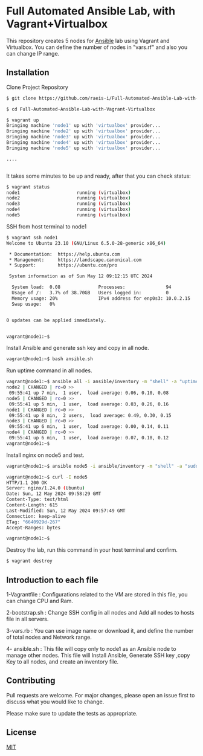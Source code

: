 # Full Automated Ansible Lab, with Vagrant+Virtualbox

This repository creates 5 nodes for [Ansible](https://www.ansible.com/) lab using Vagrant and Virtualbox.
You can define the number of nodes in "vars.rf" and also you can change IP range.

## Installation
Clone Project Repository


```bash
$ git clone https://github.com/raeis-i/Full-Automated-Ansible-Lab-with-Vagrant-Virtualbox

$ cd Full-Automated-Ansible-Lab-with-Vagrant-Virtualbox

$ vagrant up
Bringing machine 'node1' up with 'virtualbox' provider...
Bringing machine 'node2' up with 'virtualbox' provider...
Bringing machine 'node3' up with 'virtualbox' provider...
Bringing machine 'node4' up with 'virtualbox' provider...
Bringing machine 'node5' up with 'virtualbox' provider...

....



```
It takes some minutes to be up and ready, after that you can check status:

```bash
$ vagrant status
node1                     running (virtualbox)
node2                     running (virtualbox)
node3                     running (virtualbox)
node4                     running (virtualbox)
node5                     running (virtualbox)

```

SSH from host terminal to node1
```bash
$ vagrant ssh node1
Welcome to Ubuntu 23.10 (GNU/Linux 6.5.0-28-generic x86_64)

 * Documentation:  https://help.ubuntu.com
 * Management:     https://landscape.canonical.com
 * Support:        https://ubuntu.com/pro

 System information as of Sun May 12 09:12:15 UTC 2024

  System load:  0.08              Processes:               94
  Usage of /:   3.7% of 38.70GB   Users logged in:         0
  Memory usage: 20%               IPv4 address for enp0s3: 10.0.2.15
  Swap usage:   0%


0 updates can be applied immediately.


vagrant@node1:~$

```

Install Ansible and generate ssh key and copy in all node. 
```bash
vagrant@node1:~$ bash ansible.sh
```
Run uptime command in all nodes.
```bash
vagrant@node1:~$ ansible all -i ansible/inventory -m "shell" -a "uptime"
node2 | CHANGED | rc=0 >>
 09:55:41 up 7 min,  1 user,  load average: 0.06, 0.10, 0.08
node5 | CHANGED | rc=0 >>
 09:55:41 up 5 min,  1 user,  load average: 0.03, 0.26, 0.16
node1 | CHANGED | rc=0 >>
 09:55:41 up 8 min,  2 users,  load average: 0.49, 0.30, 0.15
node3 | CHANGED | rc=0 >>
 09:55:41 up 6 min,  1 user,  load average: 0.00, 0.14, 0.11
node4 | CHANGED | rc=0 >>
 09:55:41 up 6 min,  1 user,  load average: 0.07, 0.18, 0.12
vagrant@node1:~$
```

Install nginx on node5 and test.
```bash
vagrant@node1:~$ ansible node5 -i ansible/inventory -m "shell" -a "sudo apt update && sudo apt install -y nginx"

vagrant@node1:~$ curl -I node5
HTTP/1.1 200 OK
Server: nginx/1.24.0 (Ubuntu)
Date: Sun, 12 May 2024 09:58:29 GMT
Content-Type: text/html
Content-Length: 615
Last-Modified: Sun, 12 May 2024 09:57:49 GMT
Connection: keep-alive
ETag: "6640929d-267"
Accept-Ranges: bytes

vagrant@node1:~$
```

Destroy the lab, run this command in your host terminal and confirm.
```bash
$ vagrant destroy
```

## Introduction to each file
1-Vagrantfile : 
Configurations related to the VM are stored in this file, you can change CPU and Ram.

2-bootstrap.sh : Change SSH config in all nodes and Add all nodes to hosts file in all servers.

3-vars.rb : You can use image name or download it, and define the number of total nodes and Network range.

4- ansible.sh : This file will copy only to node1 as an Ansible node to manage other nodes. This file will Install Ansible, Generate SSH key ,copy Key to all nodes, and create an inventory file.

## Contributing
Pull requests are welcome. For major changes, please open an issue first to discuss what you would like to change.

Please make sure to update the tests as appropriate.

## License

[MIT](https://choosealicense.com/licenses/mit/)